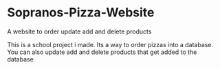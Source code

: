 # Sopranos-Pizza-Website
A website to order update add and delete products

This is a school project i made.
Its a way to order pizzas into a database.
You can also update add and delete products that get added to the database

